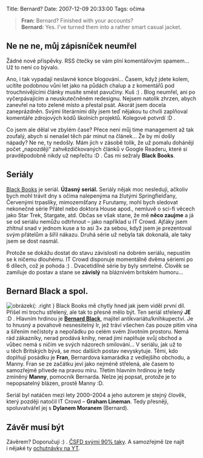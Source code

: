 Title: Bernard?
Date: 2007-12-09 20:33:00
Tags: očima

> **Fran:** Bernard? Finished with your accounts?  
> **Bernard:** Yes. I've turned them into a rather smart casual
> jacket.

## Ne ne ne, můj zápisníček neumřel

Žádné nové příspěvky. RSS čtečky se vám plní komentářovým spamem… Už to není co bývalo.

Ano, i tak vypadají neslavné konce blogování… Časem, když jdete kolem, ucítíte podobnou vůni let jako na půdách chalup a z komentářů pod trouchnivějícími články musíte smést pavučiny. Kuš :) . Blog neumřel, ani po vyčerpávajícím a neuskutečněném redesignu. Nejsem natolik zhrzen, abych zanevřel na toto zelené místo a přestal psát. Akorát jsem docela zaneprázdněn. Svými literárními díly jsem teď nějakou tu chvíli zaplňoval komentáře zdrojových kódů školních projektů. Kolegové potvrdí :D .

Co jsem ale dělal ve zbylém čase? Přece není můj time management až tak zoufalý, abych si nenašel těch pár minut na článek… Že by mi došly nápady? Ne ne, ty nedošly. Mám jich v zásobě tolik, že už pomalu dohánějí počet „napozději“ zahvězdičkovaných článků v Google Readeru, které si pravděpodobně nikdy už nepřečtu :D . Čas mi sežraly **Black Books**.

## Seriály

[Black Books](http://en.wikipedia.org/wiki/Black_Books) je seriál. **Úžasný seriál.** Seriály nějak moc nesleduji, ačkoliv bych mohl trávit dny s očima nalepenýma na žlutými Springfielďany, Červenými trpaslíky, mimozemšťany z Furutamy, mohl bych sledovat nekonečné série Přátel nebo doktora House apod., nemluvě o sci-fi věcech jako Star Trek, Stargate, atd. Občas se však stane, že mě **něco zaujme** a já se od seriálu nemůžu odtrhnout – jako například u IT Crowd. Ajťáky jsem zhltnul snad v jednom kuse a to asi 3× za sebou, když jsem je prezentoval svým přátelům a šířil nákazu. Druhá série už nebyla tak dokonalá, ale taky jsem se dost
nasmál.

Protože se dokážu dostat do stavu závislosti na dobrém seriálu, nepustím se k ničemu dlouhému. IT Crowd disponuje momentálně dvěma sériemi po 6 dílech, což je pohoda :) . Dvacetidílné série by byly smrtelné. Člověk se zamiluje do postav a stane se **závislý** na bláznivém britském humoru…

## Bernard Black a spol.

![obrázek](|filename|/images/18.jpg){: .right } Black Books mě chytly hned jak jsem viděl první díl. Přišel mi trochu střelený, ale tak to přesně mělo být. Ten seriál střelený **JE** :D . Hlavním hrdinou je **[Bernard Black](http://en.wikipedia.org/wiki/Bernard_Black)**, majitel antikvariátu/knih­kupectví. Je to hnusný a povahově nesnesitelný Ir, jež tráví všechen čas pouze pitím vína a šířením nečistoty a nepořádku po celém svém životním prostoru. Nemá rád zákazníky, nerad prodává knihy, nerad jimi naplňuje svůj obchod a vůbec nemá s ničím ve svých názorech smilování… V seriálu, jak už to u těch Britských bývá, se moc dalších postav nevyskytuje. Těmi, kdo doplňují posádku je **Fran**, Bernardova kamarádka z vedlejšího obchodu, a Manny. Fran se ze začátku jeví jako nejméně střelená, ale časem to samozřejmě přivede na pravou míru. Třetím hlavním hrdinou je tedy zmíněný **Manny**, pomocník Bernarda. Nelze jej popsat, protože je to nepopsatelný blázen, prostě Manny :D.

Seriál byl natáčen mezi lety 2000–2004 a jeho autorem je stejný člověk, který později natočil IT Crowd – **Graham Lineman**. Tedy přesněji, spoluvatvářel jej s **Dylanem Moranem** (Bernard).

## Závěr musí být

Závěrem? Doporučuji :) . [ČSFD svými 90% taky](http://www.csfd.cz/film/115675-black-books/). A samozřejmě lze najít i nějaké ty [ochutnávky na YT](http://www.youtube.com/results?search_query=black%20books).